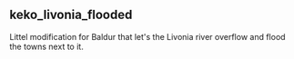 ## keko_livonia_flooded
Littel modification for Baldur that let's the Livonia river overflow and flood the towns next to it.
